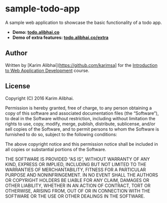 # sample-todo-app

A sample web application to showcase the basic functionality of a todo app.

 - **Demo: [todo.alibhai.co](http://todo.alibhai.co/)**
 - **Demo of extra features: [todo.alibhai.co/extra](http://todo.alibhai.co/extra.html)**

## Author

Written by [Karim Alibhai](https://github.com/karimsa] for the [Introduction to Web Application Development](https://github.com/iwad) course.

## License

Copyright (C) 2016 Karim Alibhai.

Permission is hereby granted, free of charge, to any person obtaining a copy of this software and associated documentation files (the “Software”), to deal in the Software without restriction, including without limitation the rights to use, copy, modify, merge, publish, distribute, sublicense, and/or sell copies of the Software, and to permit persons to whom the Software is furnished to do so, subject to the following conditions:

The above copyright notice and this permission notice shall be included in all copies or substantial portions of the Software.

THE SOFTWARE IS PROVIDED “AS IS”, WITHOUT WARRANTY OF ANY KIND, EXPRESS OR IMPLIED, INCLUDING BUT NOT LIMITED TO THE WARRANTIES OF MERCHANTABILITY, FITNESS FOR A PARTICULAR PURPOSE AND NONINFRINGEMENT. IN NO EVENT SHALL THE AUTHORS OR COPYRIGHT HOLDERS BE LIABLE FOR ANY CLAIM, DAMAGES OR OTHER LIABILITY, WHETHER IN AN ACTION OF CONTRACT, TORT OR OTHERWISE, ARISING FROM, OUT OF OR IN CONNECTION WITH THE SOFTWARE OR THE USE OR OTHER DEALINGS IN THE SOFTWARE.
